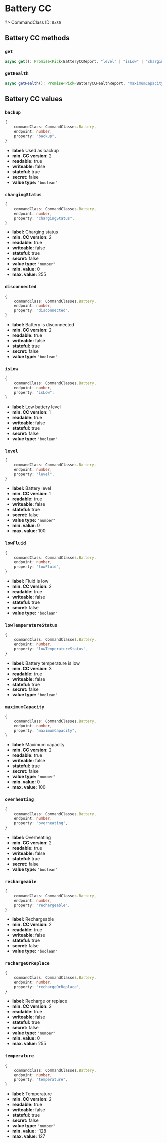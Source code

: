 # Battery CC

?> CommandClass ID: `0x80`

## Battery CC methods

### `get`

```ts
async get(): Promise<Pick<BatteryCCReport, "level" | "isLow" | "chargingStatus" | "rechargeable" | "backup" | "overheating" | "lowFluid" | "rechargeOrReplace" | "lowTemperatureStatus" | "disconnected"> | undefined>;
```

### `getHealth`

```ts
async getHealth(): Promise<Pick<BatteryCCHealthReport, "maximumCapacity" | "temperature"> | undefined>;
```

## Battery CC values

### `backup`

```ts
{
	commandClass: CommandClasses.Battery,
	endpoint: number,
	property: "backup",
}
```

- **label:** Used as backup
- **min. CC version:** 2
- **readable:** true
- **writeable:** false
- **stateful:** true
- **secret:** false
- **value type:** `"boolean"`

### `chargingStatus`

```ts
{
	commandClass: CommandClasses.Battery,
	endpoint: number,
	property: "chargingStatus",
}
```

- **label:** Charging status
- **min. CC version:** 2
- **readable:** true
- **writeable:** false
- **stateful:** true
- **secret:** false
- **value type:** `"number"`
- **min. value:** 0
- **max. value:** 255

### `disconnected`

```ts
{
	commandClass: CommandClasses.Battery,
	endpoint: number,
	property: "disconnected",
}
```

- **label:** Battery is disconnected
- **min. CC version:** 2
- **readable:** true
- **writeable:** false
- **stateful:** true
- **secret:** false
- **value type:** `"boolean"`

### `isLow`

```ts
{
	commandClass: CommandClasses.Battery,
	endpoint: number,
	property: "isLow",
}
```

- **label:** Low battery level
- **min. CC version:** 1
- **readable:** true
- **writeable:** false
- **stateful:** true
- **secret:** false
- **value type:** `"boolean"`

### `level`

```ts
{
	commandClass: CommandClasses.Battery,
	endpoint: number,
	property: "level",
}
```

- **label:** Battery level
- **min. CC version:** 1
- **readable:** true
- **writeable:** false
- **stateful:** true
- **secret:** false
- **value type:** `"number"`
- **min. value:** 0
- **max. value:** 100

### `lowFluid`

```ts
{
	commandClass: CommandClasses.Battery,
	endpoint: number,
	property: "lowFluid",
}
```

- **label:** Fluid is low
- **min. CC version:** 2
- **readable:** true
- **writeable:** false
- **stateful:** true
- **secret:** false
- **value type:** `"boolean"`

### `lowTemperatureStatus`

```ts
{
	commandClass: CommandClasses.Battery,
	endpoint: number,
	property: "lowTemperatureStatus",
}
```

- **label:** Battery temperature is low
- **min. CC version:** 3
- **readable:** true
- **writeable:** false
- **stateful:** true
- **secret:** false
- **value type:** `"boolean"`

### `maximumCapacity`

```ts
{
	commandClass: CommandClasses.Battery,
	endpoint: number,
	property: "maximumCapacity",
}
```

- **label:** Maximum capacity
- **min. CC version:** 2
- **readable:** true
- **writeable:** false
- **stateful:** true
- **secret:** false
- **value type:** `"number"`
- **min. value:** 0
- **max. value:** 100

### `overheating`

```ts
{
	commandClass: CommandClasses.Battery,
	endpoint: number,
	property: "overheating",
}
```

- **label:** Overheating
- **min. CC version:** 2
- **readable:** true
- **writeable:** false
- **stateful:** true
- **secret:** false
- **value type:** `"boolean"`

### `rechargeable`

```ts
{
	commandClass: CommandClasses.Battery,
	endpoint: number,
	property: "rechargeable",
}
```

- **label:** Rechargeable
- **min. CC version:** 2
- **readable:** true
- **writeable:** false
- **stateful:** true
- **secret:** false
- **value type:** `"boolean"`

### `rechargeOrReplace`

```ts
{
	commandClass: CommandClasses.Battery,
	endpoint: number,
	property: "rechargeOrReplace",
}
```

- **label:** Recharge or replace
- **min. CC version:** 2
- **readable:** true
- **writeable:** false
- **stateful:** true
- **secret:** false
- **value type:** `"number"`
- **min. value:** 0
- **max. value:** 255

### `temperature`

```ts
{
	commandClass: CommandClasses.Battery,
	endpoint: number,
	property: "temperature",
}
```

- **label:** Temperature
- **min. CC version:** 2
- **readable:** true
- **writeable:** false
- **stateful:** true
- **secret:** false
- **value type:** `"number"`
- **min. value:** -128
- **max. value:** 127
